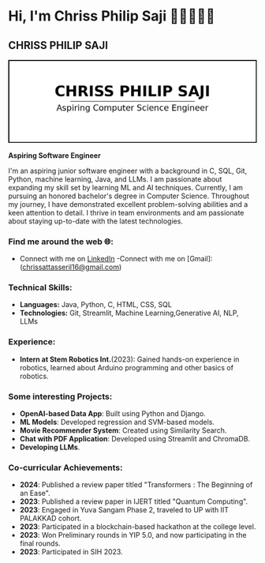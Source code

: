 # Hi, I'm Chriss Philip Saji 👋🏾🧑🏽‍💻

## CHRISS PHILIP SAJI
![Chriss Philip Saji](chriss_philip_saji_header_formal.png)


**Aspiring Software Engineer**

I'm an aspiring junior software engineer with a background in C, SQL, Git, Python, machine learning, Java, and LLMs. I am passionate about expanding my skill set by learning ML and AI techniques. Currently, I am pursuing an honored bachelor's degree in Computer Science. Throughout my journey, I have demonstrated excellent problem-solving abilities and a keen attention to detail. I thrive in team environments and am passionate about staying up-to-date with the latest technologies.

### Find me around the web 🌐:
- Connect with me on [LinkedIn](https://www.linkedin.com/in/chriss-philip-saji/)
-Connect with me on [Gmail]: (chrissattasseril16@gmail.com)

### Technical Skills:
- **Languages:** Java, Python, C, HTML, CSS, SQL
- **Technologies:** Git, Streamlit, Machine Learning,Generative AI, NLP, LLMs

### Experience:
- **Intern at Stem Robotics Int.**(2023): Gained hands-on experience in robotics, learned about Arduino programming and other basics of robotics.

### Some interesting Projects:
- **OpenAI-based Data App**: Built using Python and Django.
- **ML Models**: Developed regression and SVM-based models.
- **Movie Recommender System**: Created using Similarity Search.
- **Chat with PDF Application**: Developed using Streamlit and ChromaDB.
- **Developing LLMs**.

### Co-curricular Achievements:
- **2024**: Published a review paper titled "Transformers : The Beginning of an Ease".
- **2023**: Published a review paper in IJERT titled "Quantum Computing".
- **2023**: Engaged in Yuva Sangam Phase 2, traveled to UP with IIT PALAKKAD cohort.
- **2023**: Participated in a blockchain-based hackathon at the college level.
- **2023**: Won Preliminary rounds in YIP 5.0, and now participating in the final rounds.
- **2023**: Participated in SIH 2023.




<!---
Yampss/Yampss is a ✨ special ✨ repository because its `README.md` (this file) appears on your GitHub profile.
You can click the Preview link to take a look at your changes.
--->
